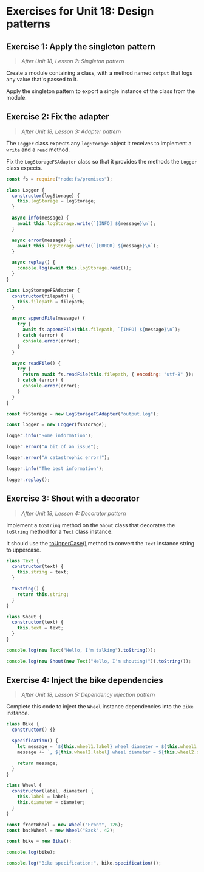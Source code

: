 # Exercises for Unit 18: Design patterns

## Exercise 1: Apply the singleton pattern

> _After Unit 18, Lesson 2: Singleton pattern_

Create a module containing a class, with a method named `output` that logs any value that's passed to it.

Apply the singleton pattern to export a single instance of the class from the module.

## Exercise 2: Fix the adapter

> _After Unit 18, Lesson 3: Adapter pattern_

The `Logger` class expects any `logStorage` object it receives to implement a `write` and a `read` method.

Fix the `LogStorageFSAdapter` class so that it provides the methods the `Logger` class expects.

```javascript
const fs = require("node:fs/promises");

class Logger {
  constructor(logStorage) {
    this.logStorage = logStorage;
  }

  async info(message) {
    await this.logStorage.write(`[INFO] ${message}\n`);
  }

  async error(message) {
    await this.logStorage.write(`[ERROR] ${message}\n`);
  }

  async replay() {
    console.log(await this.logStorage.read());
  }
}

class LogStorageFSAdapter {
  constructor(filepath) {
    this.filepath = filepath;
  }

  async appendFile(message) {
    try {
      await fs.appendFile(this.filepath, `[INFO] ${message}\n`);
    } catch (error) {
      console.error(error);
    }
  }

  async readFile() {
    try {
      return await fs.readFile(this.filepath, { encoding: "utf-8" });
    } catch (error) {
      console.error(error);
    }
  }
}

const fsStorage = new LogStorageFSAdapter("output.log");

const logger = new Logger(fsStorage);

logger.info("Some information");

logger.error("A bit of an issue");

logger.error("A catastrophic error!");

logger.info("The best information");

logger.replay();
```

## Exercise 3: Shout with a decorator

> _After Unit 18, Lesson 4: Decorator pattern_

Implement a `toString` method on the `Shout` class that decorates the `toString` method for a `Text` class instance.

It should use the [toUpperCase()](https://developer.mozilla.org/en-US/docs/Web/JavaScript/Reference/Global_Objects/String/toUpperCase) method to convert the `Text` instance string to uppercase.

```javascript
class Text {
  constructor(text) {
    this.string = text;
  }

  toString() {
    return this.string;
  }
}

class Shout {
  constructor(text) {
    this.text = text;
  }
}

console.log(new Text("Hello, I'm talking").toString());

console.log(new Shout(new Text("Hello, I'm shouting!")).toString());
```

## Exercise 4: Inject the bike dependencies

> _After Unit 18, Lesson 5: Dependency injection pattern_

Complete this code to inject the `Wheel` instance dependencies into the `Bike` instance.

```javascript
class Bike {
  constructor() {}

  specification() {
    let message = `${this.wheel1.label} wheel diameter = ${this.wheel1.diameter}`;
    message += `, ${this.wheel2.label} wheel diameter = ${this.wheel2.diameter}`;

    return message;
  }
}

class Wheel {
  constructor(label, diameter) {
    this.label = label;
    this.diameter = diameter;
  }
}

const frontWheel = new Wheel("Front", 126);
const backWheel = new Wheel("Back", 42);

const bike = new Bike();

console.log(bike);

console.log("Bike specification:", bike.specification());
```
